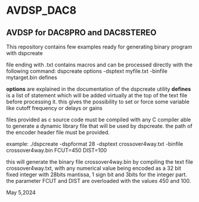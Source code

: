 # AVDSP_DAC8
## AVDSP for DAC8PRO and DAC8STEREO

This repository contains few examples ready for generating binary program with dspcreate

file ending with .txt contains macros and can be processed directly with the following command:
dspcreate options -dsptext myfile.txt -binfile mytarget.bin defines

**options** are explained in the documentation of the dspcreate utility
**defines** is a list of statement which will be added virtually at the top of the text file before processing it.
this gives the possibility to set or force some variable like cutoff frequency or delays or gains

files provided as c source code must be compiled with any C compiler able to generate a dynamic library file that will be used by dspcreate.
the path of the encoder header file must be provided.

example:
./dspcreate -dspformat 28 -dsptext crossover4way.txt -binfile crossover4way.bin FCUT=450 DIST=100

this will generate the binary file crossover4way.bin by compiling the text file crossover4way.txt, with any numerical value being encoded as a 32 bit fixed integer 
with 28bits mantissa, 1 sign bit and 3bits for the integer part. the parameter FCUT and DIST are overloaded with the values 450 and 100.


May 5,2024

